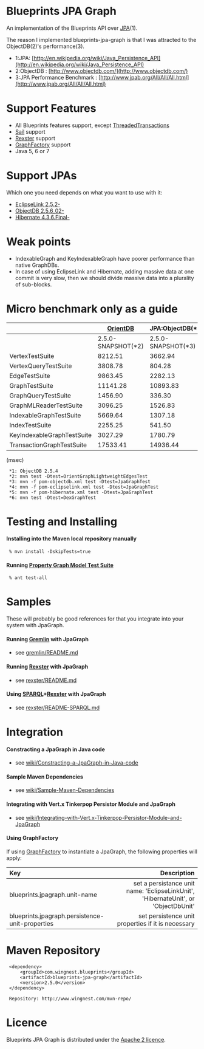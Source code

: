 Blueprints JPA Graph
====================

 An implementation of the Blueprints API over [JPA](http://en.wikipedia.org/wiki/Java_Persistence_API)(1).
 
The reason I implemented blueprints-jpa-graph is that I was attracted to the ObjectDB(2)'s performance(3).


* 1:JPA: [http://en.wikipedia.org/wiki/Java_Persistence_API](http://en.wikipedia.org/wiki/Java_Persistence_API)
* 2:ObjectDB : [http://www.objectdb.com/](http://www.objectdb.com/)
* 3:JPA Performance Benchmark : [http://www.jpab.org/All/All/All.html](http://www.jpab.org/All/All/All.html)

Support Features
==================

* All Blueprints features support, except [ThreadedTransactions](https://groups.google.com/d/msg/gremlin-users/6ys0OnNPk2s/wxF_TjoZ_S0J)
* [Sail](https://github.com/tinkerpop/blueprints/wiki/Sail-Implementation) support 
* [Rexster](https://github.com/tinkerpop/rexster/wiki) support
* [GraphFactory](https://github.com/tinkerpop/blueprints/wiki/Implementations#graphfactory-support) support
* Java 5, 6 or 7

Support JPAs
==================

Which one you need depends on what you want to use with it:

* [EclipseLink 2.5.2-](http://www.eclipse.org/eclipselink/)
* [ObjectDB 2.5.6_02-](http://www.objectdb.com/)
* [Hibernate 4.3.6.Final-](http://hibernate.org/)

Weak points
========
* IndexableGraph and KeyIndexableGraph have poorer performance than native GraphDBs.
* In case of using EclipseLink and Hibernate, adding massive data at one commit is very slow, then we should divide massive data into a plurality of sub-blocks.

Micro benchmark only as a guide
===============================


|                            |   [OrientDB](http://www.orientechnologies.com/orientdb/)   | JPA:ObjectDB(*1)| JPA:EclipseLink+Derby|  JPA:Hibernate+Derby |   [DEX](http://www.sparsity-technologies.com/dex)        |
|:---------------------------|--------------|-----------------|----------------------|----------------------|-------------:|
|                            |  2.5.0-SNAPSHOT(*2)   |  2.5.0-SNAPSHOT(*3) |     2.5.0-SNAPSHOT(*4)   |    2.5.0-SNAPSHOT(*5)    |   2.4.0(*6)  |
| VertexTestSuite            |  8212.51     |     3662.94     |       4001.32        |      7233.31         |   5051.43    |
| VertexQueryTestSuite       |  3808.78     |      804.28     |        762.79        |      1943.51         |   1482.64    |
| EdgeTestSuite              |  9863.45     |     2282.13     |       2386.27        |      5482.16         |   4416.40    |
| GraphTestSuite             | 11141.28     |    10893.83     |       8591.78        |     15962.46         |   5631.75    |
| GraphQueryTestSuite        |  1456.90     |      336.30     |        357.44        |      1585.12         |    633.13    |
| GraphMLReaderTestSuite     |  3096.25     |     1526.83     |       1581.42        |      3710.91         |   2771.08    |
| IndexableGraphTestSuite    |  5669.64     |     1307.18     |       1176.68        |      3099.10         |     -        |
| IndexTestSuite             |  2255.25     |      541.50     |        526.15        |      1345.00         |     -        |
| KeyIndexableGraphTestSuite |  3027.29     |     1780.79     |       2209.91        |      5404.79         |     -        |
| TransactionGraphTestSuite  | 17533.41     |    14936.44     |      22549.49        |     36736.34         |     -        |
(msec)

     *1: ObjectDB 2.5.4
     *2: mvn test -Dtest=OrientGraphLightweightEdgesTest
     *3: mvn -f pom-objectdb.xml test -Dtest=JpaGraphTest
     *4: mvn -f pom-eclipselink.xml test -Dtest=JpaGraphTest
     *5: mvn -f pom-hibernate.xml test -Dtest=JpaGraphTest
     *6: mvn test -Dtest=DexGraphTest


Testing and Installing
======================

#### Installing into the Maven local repository manually

     % mvn install -DskipTests=true

#### Running [Property Graph Model Test Suite](https://github.com/tinkerpop/blueprints/wiki/Property-Graph-Model-Test-Suite)


     % ant test-all

Samples
========
These will probably be good references for that you integrate into your system with JpaGraph.

#### Running [Gremlin](https://github.com/tinkerpop/gremlin/wiki) with JpaGraph

* see [gremlin/README.md](gremlin/README.md)

#### Running [Rexster](https://github.com/tinkerpop/rexster/wiki) with JpaGraph

* see [rexster/README.md](rexster/README.md)

#### Using [SPARQL](http://en.wikipedia.org/wiki/SPARQL)+[Rexster](https://github.com/tinkerpop/rexster/wiki) with JpaGraph

* see [rexster/README-SPARQL.md](rexster/README-SPARQL.md)

Integration
===========

#### Constracting a JpaGraph in Java code

* see [wiki/Constracting-a-JpaGraph-in-Java-code](https://github.com/sgougi/blueprints-jpa-graph/wiki/Constracting-a-JpaGraph-in-Java-code)

#### Sample Maven Dependencies

* see [wiki/Sample-Maven-Dependencies](https://github.com/sgougi/blueprints-jpa-graph/wiki/Sample-Maven-Dependencies)

#### Integrating with Vert.x Tinkerpop Persistor Module and JpaGraph

* see [wiki/Integrating-with-Vert.x-Tinkerpop-Persistor-Module-and-JpaGraph](https://github.com/sgougi/blueprints-jpa-graph/wiki/Integrating-with-Vert.x-Tinkerpop-Persistor-Module-and-JpaGraph)

#### Using GraphFactory

If using [GraphFactory](https://github.com/tinkerpop/blueprints/wiki/Code-Examples#use-graphfactory) to instantiate a JpaGraph, the following properties will apply:

|            Key                                                                         |   Description                         |
|:---------------------------------------------|----------------------------------------------------------------------------------------------------------------------------------:|
|           blueprints.jpagraph.unit-name    |     set  a persistance unit name:  'EclipseLinkUnit', 'HibernateUnit', or  'ObjectDbUnit'          |
|   blueprints.jpagraph.persistence-unit-properties | set persistence unit properties if it is necessary   |


Maven Repository
==================

     <dependency>
         <groupId>com.wingnest.blueprints</groupId>
         <artifactId>blueprints-jpa-graph</artifactId>
         <version>2.5.0</version>
     </dependency>

     Repository: http://www.wingnest.com/mvn-repo/ 

Licence
========
Blueprints JPA Graph is distributed under the [Apache 2 licence](http://www.apache.org/licenses/LICENSE-2.0.html).
 
